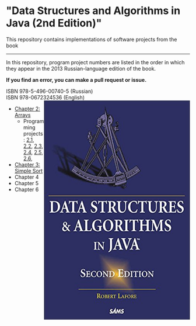 # "Data Structures and Algorithms in Java (2nd Edition)"

This repository contains implementations of software projects from the book

---
In this repository, program project numbers are listed in the order 
in which they appear in the 2013 Russian-language edition of the book.

**If you find an error, you can make a pull request or issue.**

ISBN 978-5-496-00740-5 (Russian)<br>
ISBN 978-0672324536 (English)
<a href="url"><img src="src/main/resources/cover.jpg" align="right" height="600" width="400"></a>

* <a href = "https://github.com/savra/DataStructuresAndAlgorithmsByRobertLafore/tree/master/src/main/java/com/hvdbs/savra/datastructuresandalgorithmsbyrobertlafore/Chapter2">Chapter 2: Arrays</a>
  * Programming projects: <a href = "https://github.com/savra/DataStructuresAndAlgorithmsByRobertLafore/tree/master/src/main/java/com/hvdbs/savra/datastructuresandalgorithmsbyrobertlafore/Chapter2/HighArrayApp.java">2.1</a>, 
  <a href = "https://github.com/savra/DataStructuresAndAlgorithmsByRobertLafore/tree/master/src/main/java/com/hvdbs/savra/datastructuresandalgorithmsbyrobertlafore/Chapter2/HighArrayApp.java">2.2</a>,
    <a href = "https://github.com/savra/DataStructuresAndAlgorithmsByRobertLafore/tree/master/src/main/java/com/hvdbs/savra/datastructuresandalgorithmsbyrobertlafore/Chapter2/HighArrayApp.java">2.3</a>,
    <a href = "https://github.com/savra/DataStructuresAndAlgorithmsByRobertLafore/tree/master/src/main/java/com/hvdbs/savra/datastructuresandalgorithmsbyrobertlafore/Chapter2/OrderedApp.java">2.4</a>,
    <a href = "https://github.com/savra/DataStructuresAndAlgorithmsByRobertLafore/tree/master/src/main/java/com/hvdbs/savra/datastructuresandalgorithmsbyrobertlafore/Chapter2/OrderedApp.java">2.5</a>,
    <a href = "https://github.com/savra/DataStructuresAndAlgorithmsByRobertLafore/tree/master/src/main/java/com/hvdbs/savra/datastructuresandalgorithmsbyrobertlafore/Chapter2/HighArrayApp.java">2.6</a>,
* <a href = "https://github.com/savra/DataStructuresAndAlgorithmsByRobertLafore/tree/master/src/main/java/com/hvdbs/savra/datastructuresandalgorithmsbyrobertlafore/Chapter3">Chapter 3: Simple Sort</a>
* Chapter 4 
* Chapter 5
* Chapter 6